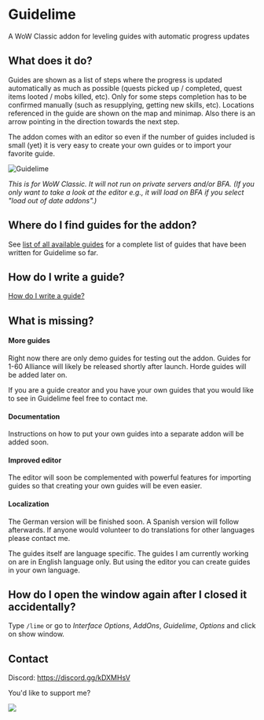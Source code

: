 # Guidelime

A WoW Classic addon for leveling guides with automatic progress updates

## What does it do?

Guides are shown as a list of steps where the progress is updated automatically as much as possible (quests picked up / completed, quest 
items looted / mobs killed, etc). Only for some steps completion has to be confirmed manually (such as resupplying, getting new skills, etc). 
Locations referenced in the guide are shown on the map and minimap. Also there is an arrow pointing in the direction towards the next step.

The addon comes with an editor so even if the number of guides included is small (yet) it is very easy to create your own guides or to import
your favorite guide.

<img src="https://i.imgur.com/6aCB623.png" alt="Guidelime"/>

*This is for WoW Classic. It will not run on private servers and/or BFA. (If you only want to take a look at the editor e.g., it will load on BFA if you select "load out of date addons".)*

## Where do I find guides for the addon?

See [list of all available guides](GuideList) for a complete list of guides that have been written for Guidelime so far.

## How do I write a guide?

<a href="https://github.com/max-ri/Guidelime/wiki/WriteAGuide">How do I write a guide?</a>

## What is missing?

#### More guides

Right now there are only demo guides for testing out the addon. Guides for 1-60 Alliance will likely be released shortly after launch. Horde
guides will be added later on.

If you are a guide creator and you have your own guides that you would like to see in Guidelime feel free to contact me.

#### Documentation

Instructions on how to put your own guides into a separate addon will be added soon.

#### Improved editor

The editor will soon be complemented with powerful features for importing guides so that creating your own guides will be even easier.

#### Localization

The German version will be finished soon. A Spanish version will follow afterwards. If anyone would volunteer to do translations for other languages please contact me.

The guides itself are language specific. The guides I am currently working on are in English language only. But using the editor you can create guides in your own language.

## How do I open the window again after I closed it accidentally?

Type `/lime` or go to *Interface Options*, *AddOns*, *Guidelime*, *Options* and click on show window.

## Contact 

Discord: https://discord.gg/kDXMHsV

You'd like to support me?

<a href='https://www.paypal.com/cgi-bin/webscr?cmd=_donations&business=max_r_%40web.de&item_name=Guidelime&currency_code=EUR'><img src="https://www.paypalobjects.com/en_US/i/btn/btn_donate_LG.gif"/></a>
